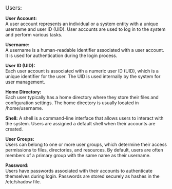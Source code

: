 <span style="font-size: larger;">Users:</span>  

**User Account:**   
A user account represents an individual or a system entity with a unique username and user ID (UID). 
User accounts are used to log in to the system and perform various tasks.

**Username:**   
A username is a human-readable identifier associated with a user account. It is used for authentication during the login process.

**User ID (UID):**   
Each user account is associated with a numeric user ID (UID), which is a unique identifier for the user. 
The UID is used internally by the system for user management.

**Home Directory:**   
Each user typically has a home directory where they store their files and configuration settings. 
The home directory is usually located in /home/username.

**Shell:** 
A shell is a command-line interface that allows users to interact with the system. 
Users are assigned a default shell when their accounts are created.

**User Groups:**  
Users can belong to one or more user groups, which determine their access permissions to files, directories, and resources. 
By default, users are often members of a primary group with the same name as their username.

**Password:**   
Users have passwords associated with their accounts to authenticate themselves during login. 
Passwords are stored securely as hashes in the /etc/shadow file.